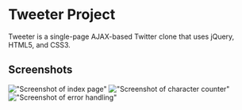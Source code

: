 # Tweeter Project

Tweeter is a single-page AJAX-based Twitter clone that uses jQuery, HTML5, and CSS3.

## Screenshots
!["Screenshot of index page"](https://github.com/Fathima-N/tweeter/blob/master/docs/index.png?raw=true)
!["Screenshot of character counter"](https://github.com/Fathima-N/tweeter/blob/master/docs/char-counter.png?raw=true)
!["Screenshot of error handling"](https://github.com/Fathima-N/tweeter/blob/master/docs/errors.png?raw=true)



